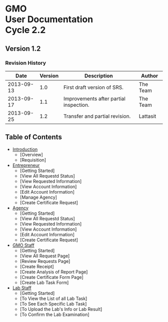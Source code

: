 GMO<br>User Documentation<br>Cycle 2.2
======

Version 1.2
-----------

### Revision History

| Date | Version | Description | Author |
| ---- | ------- | ----------- | ------ |
| 2013-09-13 | 1.0 | First draft version of SRS. | The Team |
| 2013-09-17 | 1.1 | Improvements after partial inspection. | The Team |
| 2013-09-25 | 1.2 | Transfer and partial revision. | Lattasit |

Table of Contents
-----------------

* [Introduction](1-introduction.md)
    * [Overview]
    * [Requisition]
* [Entrepreneur](2-entrepreneur.md)
    * [Getting Started]
    * [View All Requestd Status]
    * [View Requested Information]
    * [View Account Information]
    * [Edit Account Information]
    * [Manage Agency]
    * [Create Certificate Request]
* [Agency](3-agency.md)
    * [Getting Started]
    * [View All Requestd Status]
    * [View Requested Information]
    * [View Account Information]
    * [Edit Account Information]
    * [Create Certificate Request]
* [GMO Staff](4-gmo-staff.md)
    * [Getting Started]
    * [View All Request Page]
    * [Review Requests Page]
    * [Create Receipt]
    * [Create Analysis of Report Page]
    * [Create Certificate Form Page]
    * [Create Lab Task Form]
* [Lab Staff](5-lab-staff.md)
    * [Getting Started]
    * [To View the List of all Lab Task]
    * [To See Each Specific Lab Task]
    * [To Upload the Lab's Info or Lab Result]
    * [To Confirm the Lab Examination]
